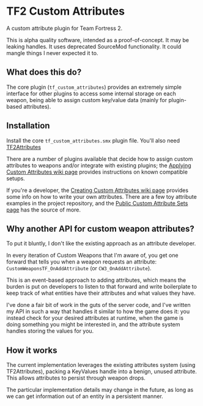 # TF2 Custom Attributes

A custom attribute plugin for Team Fortress 2.

This is alpha quality software, intended as a proof-of-concept.  It may be leaking handles.
It uses deprecated SourceMod functionality.  It could mangle things I never expected it to.

## What does this do?

The core plugin (`tf_custom_attributes`) provides an extremely simple interface for other
plugins to access some internal storage on each weapon, being able to assign custom key/value
data (mainly for plugin-based attributes).

## Installation

Install the core `tf_custom_attributes.smx` plugin file.  You'll also need [TF2Attributes][]

There are a number of plugins available that decide how to assign custom attributes to weapons
and/or integrate with existing plugins; the [Applying Custom Attributes wiki page][apply]
provides instructions on known compatible setups.

If you're a developer, the [Creating Custom Attributes wiki page][create] provides some info on
how to write your own attributes.  There are a few toy attribute examples in the project
repository, and the [Public Custom Attribute Sets page][sets] has the source of more.

[TF2Attributes]: https://github.com/nosoop/tf2attributes/releases
[apply]: https://github.com/nosoop/SM-TFCustAttr/wiki/Applying-Custom-Attributes
[create]: https://github.com/nosoop/SM-TFCustAttr/wiki/Creating-Custom-Attributes
[sets]: https://github.com/nosoop/SM-TFCustAttr/wiki/Public-Custom-Attribute-Sets

## Why another API for custom weapon attributes?

To put it bluntly, I don't like the existing approach as an attribute developer.

In every iteration of Custom Weapons that I'm aware of, you get one forward that tells you when
a weapon requests an attribute:  `CustomWeaponsTF_OnAddAttribute` (or `CW3_OnAddAttribute`).

This is an event-based approach to adding attributes, which means the burden is put on
developers to listen to that forward and write boilerplate to keep track of what entities have
their attributes and what values they have.

I've done a fair bit of work in the guts of the server code, and I've written my API in such a
way that handles it similar to how the game does it:  you instead check for your desired
attributes at runtime, when the game is doing something you might be interested in, and the
attribute system handles storing the values for you.

## How it works

The current implementation leverages the existing attributes system (using TF2Attributes),
packing a KeyValues handle into a benign, unused attribute.  This allows attributes to persist
through weapon drops.

The particular implementation details may change in the future, as long as we can get
information out of an entity in a persistent manner.
